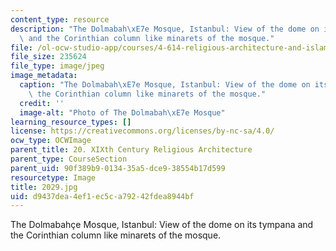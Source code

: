 ```yaml
---
content_type: resource
description: "The Dolmabah\xE7e Mosque, Istanbul: View of the dome on its tympana\
  \ and the Corinthian column like minarets of the mosque."
file: /ol-ocw-studio-app/courses/4-614-religious-architecture-and-islamic-cultures-fall-2002/d9437dea4ef1ec5ca79242fdea8944bf_2029.jpg
file_size: 235624
file_type: image/jpeg
image_metadata:
  caption: "The Dolmabah\xE7e Mosque, Istanbul: View of the dome on its tympana and\
    \ the Corinthian column like minarets of the mosque."
  credit: ''
  image-alt: "Photo of The Dolmabah\xE7e Mosque"
learning_resource_types: []
license: https://creativecommons.org/licenses/by-nc-sa/4.0/
ocw_type: OCWImage
parent_title: 20. XIXth Century Religious Architecture
parent_type: CourseSection
parent_uid: 90f389b9-0134-35a5-dce9-38554b17d599
resourcetype: Image
title: 2029.jpg
uid: d9437dea-4ef1-ec5c-a792-42fdea8944bf
---
```

The Dolmabahçe Mosque, Istanbul: View of the dome on its tympana and the Corinthian column like minarets of the mosque.